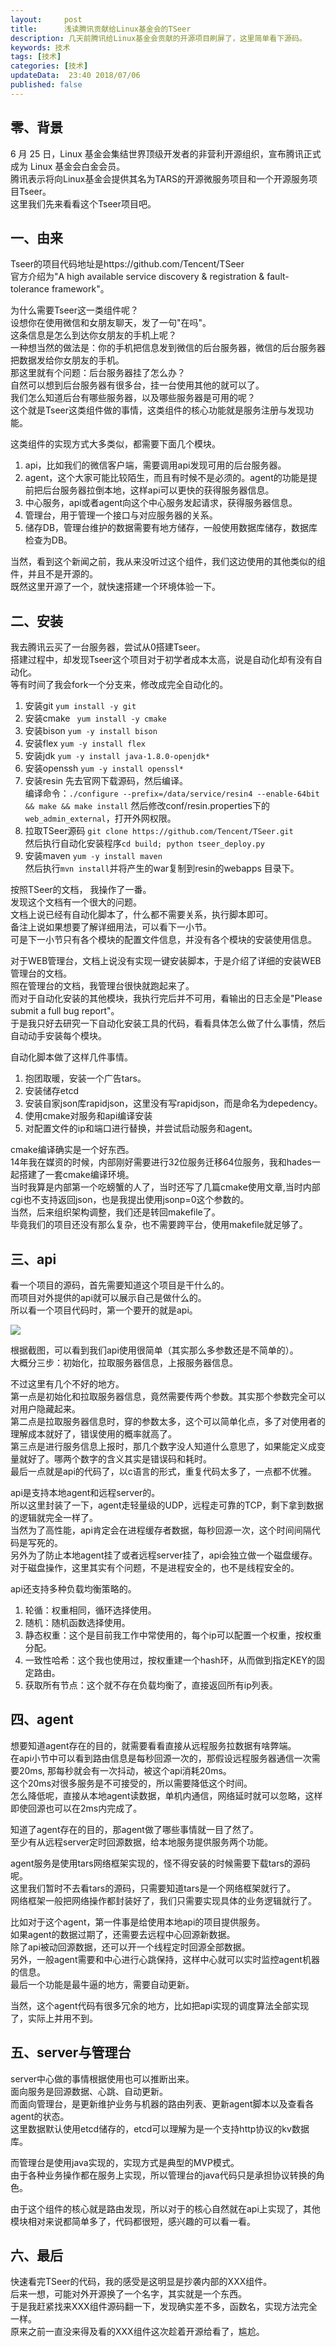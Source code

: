 ```yaml
---   
layout:     post  
title:      浅读腾讯贡献给Linux基金会的TSeer
description: 几天前腾讯给Linux基金会贡献的开源项目刷屏了，这里简单看下源码。    
keywords: 技术 
tags: [技术]  
categories: [技术]  
updateData:  23:40 2018/07/06   
published: false   
---  
```



## 零、背景

6 月 25 日，Linux 基金会集结世界顶级开发者的非营利开源组织，宣布腾讯正式成为 Linux 基金会白金会员。  
腾讯表示将向Linux基金会提供其名为TARS的开源微服务项目和一个开源服务项目Tseer。  
这里我们先来看看这个Tseer项目吧。  


## 一、由来  

Tseer的项目代码地址是https://github.com/Tencent/TSeer  
官方介绍为"A high available service discovery & registration & fault-tolerance framework"。  


为什么需要Tseer这一类组件呢？  
设想你在使用微信和女朋友聊天，发了一句"在吗"。  
这条信息是怎么到达你女朋友的手机上呢？  
一种想当然的做法是：你的手机把信息发到微信的后台服务器，微信的后台服务器把数据发给你女朋友的手机。  
那这里就有个问题：后台服务器挂了怎么办？  
自然可以想到后台服务器有很多台，挂一台使用其他的就可以了。  
我们怎么知道后台有哪些服务器，以及哪些服务器是可用的呢？  
这个就是Tseer这类组件做的事情，这类组件的核心功能就是服务注册与发现功能。  


这类组件的实现方式大多类似，都需要下面几个模块。  

1. api，比如我们的微信客户端，需要调用api发现可用的后台服务器。  
2. agent，这个大家可能比较陌生，而且有时候不是必须的。agent的功能是提前把后台服务器拉倒本地，这样api可以更快的获得服务器信息。  
3. 中心服务，api或者agent向这个中心服务发起请求，获得服务器信息。  
4. 管理台，用于管理一个接口与对应服务器的关系。  
5. 储存DB，管理台维护的数据需要有地方储存，一般使用数据库储存，数据库检查为DB。  


当然，看到这个新闻之前，我从来没听过这个组件，我们这边使用的其他类似的组件，并且不是开源的。  
既然这里开源了一个，就快速搭建一个环境体验一下。  


## 二、安装

我去腾讯云买了一台服务器，尝试从0搭建Tseer。  
搭建过程中，却发现Tseer这个项目对于初学者成本太高，说是自动化却有没有自动化。  
等有时间了我会fork一个分支来，修改成完全自动化的。  


1. 安装git `yum install -y git`  
2. 安装cmake ` yum install -y cmake`  
3. 安装bison `yum -y install bison`  
4. 安装flex `yum -y install flex`  
5. 安装jdk `yum -y install java-1.8.0-openjdk*` 
6. 安装openssh `yum -y install openssl*`  
7. 安装resin 先去官网下载源码，然后编译。  
   编译命令：`./configure --prefix=/data/service/resin4 --enable-64bit && make && make install`
   然后修改conf/resin.properties下的`web_admin_external`，打开外网权限。
8. 拉取TSeer源码 `git clone https://github.com/Tencent/TSeer.git`   
   然后执行自动化安装程序`cd build; python tseer_deploy.py`  
9. 安装maven `yum -y install maven`  
   然后执行`mvn install`并将产生的war复制到resin的webapps 目录下。  
   
   
按照TSeer的文档， 我操作了一番。  
发现这个文档有一个很大的问题。  
文档上说已经有自动化脚本了，什么都不需要关系，执行脚本即可。  
备注上说如果想要了解详细用法，可以看下一小节。  
可是下一小节只有各个模块的配置文件信息，并没有各个模块的安装使用信息。  


对于WEB管理台，文档上说没有实现一键安装脚本，于是介绍了详细的安装WEB管理台的文档。  
照在管理台的文档，我管理台很快就跑起来了。  
而对于自动化安装的其他模块，我执行完后并不可用，看输出的日志全是"Please submit a full bug report"。  
于是我只好去研究一下自动化安装工具的代码，看看具体怎么做了什么事情，然后自动动手安装每个模块。  


自动化脚本做了这样几件事情。  


1. 抱团取暖，安装一个广告tars。  
2. 安装储存etcd  
3. 安装自家json库rapidjson，这里没有写rapidjson，而是命名为depedency。  
4. 使用cmake对服务和api编译安装  
5. 对配置文件的ip和端口进行替换，并尝试启动服务和agent。  


cmake编译确实是一个好东西。  
14年我在媒资的时候，内部刚好需要进行32位服务迁移64位服务，我和hades一起搭建了一套cmake编译环境。  
当时我算是内部第一个吃螃蟹的人了，当时还写了几篇cmake使用文章,当时内部cgi也不支持返回json，也是我提出使用jsonp=0这个参数的。  
当然，后来组织架构调整，我们还是转回makefile了。  
毕竟我们的项目还没有那么复杂，也不需要跨平台，使用makefile就足够了。  


## 三、api  

看一个项目的源码，首先需要知道这个项目是干什么的。  
而项目对外提供的api就可以展示自己是做什么的。  
所以看一个项目代码时，第一个要开的就是api。  


![](/images/2018/07/20180708142724.jpg)  


根据截图，可以看到我们api使用很简单（其实那么多参数还是不简单的）。  
大概分三步：初始化，拉取服务器信息，上报服务器信息。  


不过这里有几个不好的地方。  
第一点是初始化和拉取服务器信息，竟然需要传两个参数。其实那个参数完全可以对用户隐藏起来。  
第二点是拉取服务器信息时，穿的参数太多，这个可以简单化点，多了对使用者的理解成本就好了，错误使用的概率就高了。  
第三点是进行服务信息上报时，那几个数字没人知道什么意思了，如果能定义成变量就好了。哪两个数字的含义其实是错误码和耗时。  
最后一点就是api的代码了，以c语言的形式，重复代码太多了，一点都不优雅。  


api是支持本地agent和远程server的。  
所以这里封装了一下，agent走轻量级的UDP，远程走可靠的TCP，剩下拿到数据的逻辑就完全一样了。  
当然为了高性能，api肯定会在进程缓存者数据，每秒回源一次，这个时间间隔代码是写死的。  
另外为了防止本地agent挂了或者远程server挂了，api会独立做一个磁盘缓存。  
对于磁盘操作，这里其实有个问题，不是进程安全的，也不是线程安全的。  


api还支持多种负载均衡策略的。  


1. 轮循：权重相同，循环选择使用。  
2. 随机：随机函数选择使用。  
3. 静态权重：这个是目前我工作中常使用的，每个ip可以配置一个权重，按权重分配。  
4. 一致性哈希：这个我也使用过，按权重建一个hash环，从而做到指定KEY的固定路由。  
5. 获取所有节点：这个就不存在负载均衡了，直接返回所有ip列表。  


## 四、agent 

想要知道agent存在的目的，就需要看看直接从远程服务拉数据有啥弊端。  
在api小节中可以看到路由信息是每秒回源一次的，那假设远程服务器通信一次需要20ms, 那每秒就会有一次抖动，被这个api消耗20ms。  
这个20ms对很多服务是不可接受的，所以需要降低这个时间。  
怎么降低呢，直接从本地agent读数据，单机内通信，网络延时就可以忽略，这样即使回源也可以在2ms内完成了。  


知道了agent存在的目的，那agent做了哪些事情就一目了然了。  
至少有从远程server定时回源数据，给本地服务提供服务两个功能。  


agent服务是使用tars网络框架实现的，怪不得安装的时候需要下载tars的源码呢。  
这里我们暂时不去看tars的源码，只需要知道tars是一个网络框架就行了。  
网络框架一般把网络操作都封装好了，我们只需要实现具体的业务逻辑就行了。  


比如对于这个agent，第一件事是给使用本地api的项目提供服务。  
如果agent的数据过期了，还需要去远程中心回源新数据。  
除了api被动回源数据，还可以开一个线程定时回源全部数据。  
另外，一般agent需要和中心进行心跳保持，这样中心就可以实时监控agent机器的信息。  
最后一个功能是最牛逼的地方，需要自动更新。  


当然，这个agent代码有很多冗余的地方，比如把api实现的调度算法全部实现了，实际上并用不到。  


## 五、server与管理台

server中心做的事情根据使用也可以推断出来。  
面向服务是回源数据、心跳、自动更新。  
而面向管理台，是更新维护业务与机器的路由列表、更新agent脚本以及查看各agent的状态。  
这里数据默认使用etcd储存的，etcd可以理解为是一个支持http协议的kv数据库。  


而管理台是使用java实现的，实现方式是典型的MVP模式。  
由于各种业务操作都在服务上实现，所以管理台的java代码只是承担协议转换的角色。  


由于这个组件的核心就是路由发现，所以对于的核心自然就在api上实现了，其他模块相对来说都简单多了，代码都很短，感兴趣的可以看一看。  



## 六、最后  

快速看完TSeer的代码，我的感受是这明显是抄袭内部的XXX组件。   
后来一想，可能对外开源换了一个名字，其实就是一个东西。  
于是我赶紧找来XXX组件源码翻一下，发现确实差不多，函数名，实现方法完全一样。  
原来之前一直没来得及看的XXX组件这次趁着开源给看了，尴尬。   
